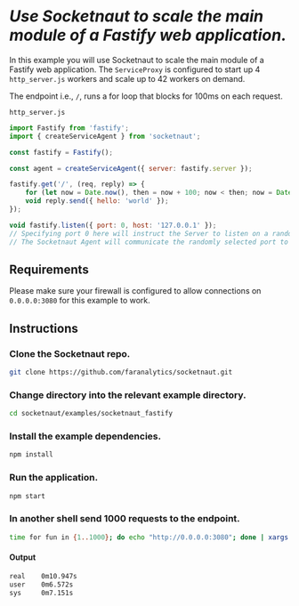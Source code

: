 # *Use Socketnaut to scale the main module of a Fastify web application.*

In this example you will use Socketnaut to scale the main module of a Fastify web application.  The `ServiceProxy` is configured to start up 4 `http_server.js` workers and scale up to 42 workers on demand.

The endpoint i.e., `/`, runs a for loop that blocks for 100ms on each request.

`http_server.js`
```js
import Fastify from 'fastify';
import { createServiceAgent } from 'socketnaut';

const fastify = Fastify();

const agent = createServiceAgent({ server: fastify.server });

fastify.get('/', (req, reply) => {
    for (let now = Date.now(), then = now + 100; now < then; now = Date.now()); // Block for 100 milliseconds.
    void reply.send({ hello: 'world' });
});

void fastify.listen({ port: 0, host: '127.0.0.1' });
// Specifying port 0 here will instruct the Server to listen on a random port.  
// The Socketnaut Agent will communicate the randomly selected port to the ServiceProxy.
```

## Requirements
Please make sure your firewall is configured to allow connections on `0.0.0.0:3080` for this example to work.

## Instructions

### Clone the Socketnaut repo.
```bash
git clone https://github.com/faranalytics/socketnaut.git
```
### Change directory into the relevant example directory.
```bash
cd socketnaut/examples/socketnaut_fastify
```
### Install the example dependencies.
```bash
npm install
```
### Run the application.
```bash
npm start
```
### In another shell send 1000 requests to the endpoint.
```bash
time for fun in {1..1000}; do echo "http://0.0.0.0:3080"; done | xargs -n1 -P1000 curl
```
#### Output
```bash
real    0m10.947s
user    0m6.572s
sys     0m7.151s
```